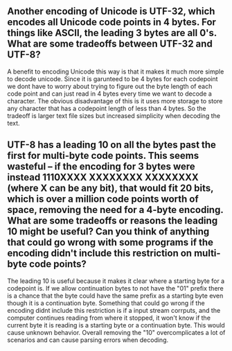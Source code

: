 ## Another encoding of Unicode is UTF-32, which encodes all Unicode code points in 4 bytes. For things like ASCII, the leading 3 bytes are all 0's. What are some tradeoffs between UTF-32 and UTF-8?  

A benefit to encoding Unicode this way is that it makes it much more simple to
decode unicode. Since it is garunteed to be 4 bytes for each codepoint we dont
have to worry about trying to figure out the byte length of each code point and
can just read in 4 bytes every time we want to decode a character. The obvious
disadvantage of this is it uses more storage to store any character that has a
codepoint length of less than 4 bytes. So the tradeoff is larger text file sizes
but increased simplicity when decoding the text. 


## UTF-8 has a leading 10 on all the bytes past the first for multi-byte code points. This seems wasteful – if the encoding for 3 bytes were instead 1110XXXX XXXXXXXX XXXXXXXX (where X can be any bit), that would fit 20 bits, which is over a million code points worth of space, removing the need for a 4-byte encoding. What are some tradeoffs or reasons the leading 10 might be useful? Can you think of anything that could go wrong with some programs if the encoding didn't include this restriction on multi-byte code points?

The leading 10 is useful because it makes it clear where a starting byte for a
codepoint is. If we allow continuation bytes to not have the "01" prefix there
is a chance that the byte could have the same prefix as a starting byte even
though it is a continuation byte. Something that could go wrong if the encoding
didnt include this restriction is if a input stream corrputs, and the computer continues reading from where it stopped, it won't know if the current
byte it is reading is a starting byte or a continuation byte. This would cause
unknown behavior. Overall removing the "10" overcomplicates a lot of scenarios
and can cause parsing errors when decoding.  

